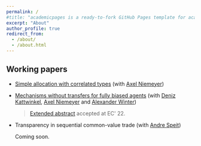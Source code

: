 ```yaml
---
permalink: /
#title: "academicpages is a ready-to-fork GitHub Pages template for academic personal websites"
excerpt: "About"
author_profile: true
redirect_from:
  - /about/
  - /about.html
---
```




<!-- [CV](http://academicpages.github.io/files/paper1.pdf) -->

<!-- <h2>Publications</h2>

---
**Project 1**
(with [me](http://jpreusser.github.io))
<details>
  <summary>Abstract</summary>

  We do this and that, and a bit of something else.
</details>
---

---
**Project 1**
(with [me](http://jpreusser.github.io))
<details>
<summary>Abstract</summary>

We do this and that, and a bit of something else.
</details>
--- -->

<h2>Working papers</h2>

<!-- **Simple allocation with correlated types** -->
- [Simple allocation with correlated types](http://jpreusser.github.io/files/simple_allocation_july_2022.pdf)
(with [Axel Niemeyer](https://www.bgse.uni-bonn.de/en/people/student-directory/2018/axel-niemeyer))

<!-- <details>
  <summary>Abstract</summary>
    A principal allocates a single indivisible object to one of $n$ agents who all want it.
    The agents have private information that is valuable to the principal.
    In particular, each agent may have information about the principal's payoff from allocating to the others.
    Without using monetary transfers, the principal designs a dominant-strategy IC mechanism.
    Our main results make a case for *jury mechanisms*.
    Such a mechanism splits the agents into a set of jurors and a set of candidates.
    The jury decides which of the candidates wins the object. Jury mechanisms are optimal within a restricted set of mechanisms, and approximately optimal in symmetric environments with many agents.
    In general, exactly-optimal DIC mechanisms may require the principal to commit to random allocations.
</details> -->

- [Mechanisms without transfers for fully biased agents](http://jpreusser.github.io/files/2205.10910.pdf)
(with [Deniz Kattwinkel](https://sites.google.com/view/kattwinkel), [Axel Niemeyer](https://www.bgse.uni-bonn.de/en/people/student-directory/2018/axel-niemeyer) and [Alexander Winter](https://www.bgse.uni-bonn.de/en/people/student-directory/2018/alexander-winter))

    > [Extended abstract](https://dl.acm.org/doi/10.1145/3490486.3538317) accepted at EC' 22.

<!-- <details>
  <summary>Abstract</summary>
    A principal must decide between two options. Which one she prefers depends on the private information of two agents. One agent always prefers the first option; the other always prefers the second. Transfers are infeasible. One application of this setting is the efficient division of a fixed budget between two competing departments. We first characterize all implementable mechanisms under arbitrary correlation. Second, we study when there exists a mechanism that yields the principal a higher payoff than she could receive by choosing the ex-ante optimal decision without consulting the agents. In the budget example, such a profitable mechanism exists if and only if the information of one department is also relevant for the expected returns of the other department. We generalize this insight to derive necessary and sufficient conditions for the existence of a profitable mechanism in the $n$-agent allocation problem with independent types.
</details> -->

- Transparency in sequential common-value trade
(with [Andre Speit](https://sites.google.com/view/andrespeit))

  Coming soon.
